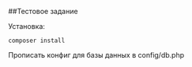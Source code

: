 ##Тестовое задание

Установка:
```
composer install
```
Прописать конфиг для базы данных в config/db.php